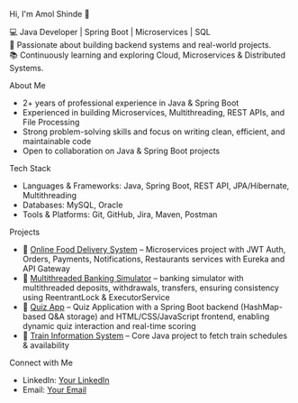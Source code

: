 Hi, I'm Amol Shinde 👋

💻 Java Developer | Spring Boot | Microservices | SQL  
🚀 Passionate about building backend systems and real-world projects.  
📚 Continuously learning and exploring Cloud, Microservices & Distributed Systems.

About Me
- 2+ years of professional experience in Java & Spring Boot  
- Experienced in building Microservices, Multithreading, REST APIs, and File Processing  
- Strong problem-solving skills and focus on writing clean, efficient, and maintainable code
- Open to collaboration on Java & Spring Boot projects  

Tech Stack
- Languages & Frameworks: Java, Spring Boot, REST API, JPA/Hibernate, Multithreading  
- Databases: MySQL, Oracle  
- Tools & Platforms: Git, GitHub, Jira, Maven, Postman  

Projects
- 🍔 [Online Food Delivery System](https://github.com/amolshinde2001/Online-Food-Delivery-System) – Microservices project with JWT Auth, Orders, Payments, Notifications, Restaurants services with Eureka and API Gateway  
- 🏦 [Multithreaded Banking Simulator](https://github.com/amolshinde2001/Multithreaded-Banking-Transactions-Simulator) – banking simulator with multithreaded deposits, withdrawals, transfers, ensuring consistency using ReentrantLock & ExecutorService  
- 📝 [Quiz App](https://github.com/amolshinde2001/Quiz-App) – Quiz Application with a Spring Boot backend (HashMap-based Q&A storage) and HTML/CSS/JavaScript frontend, enabling dynamic quiz interaction and real-time scoring  
- 🚆 [Train Information System](https://github.com/amolshinde2001/Train-Information-System) – Core Java project to fetch train schedules & availability  

Connect with Me
- LinkedIn: [Your LinkedIn](https://www.linkedin.com/in/amol-shinde-b73b94222?utm_source=share&utm_campaign=share_via&utm_content=profile&utm_medium=android_app)  
- Email: [Your Email](mailto:amolbshinde2001@gmail.com)
